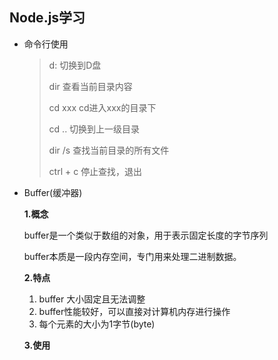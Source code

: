 ## Node.js学习

- 命令行使用

  > d:   切换到D盘
  >
  > dir   查看当前目录内容
  >
  > cd xxx   cd进入xxx的目录下
  >
  > cd ..   切换到上一级目录
  >
  > dir /s   查找当前目录的所有文件
  >
  > ctrl + c   停止查找，退出
  >
  > 
  >
  > 

- Buffer(缓冲器)

  **1.概念**

  buffer是一个类似于数组的对象，用于表示固定长度的字节序列

  buffer本质是一段内存空间，专门用来处理二进制数据。

  **2.特点**

  1. buffer 大小固定且无法调整
  2. buffer性能较好，可以直接对计算机内存进行操作
  3. 每个元素的大小为1字节(byte)

  **3.使用**

  